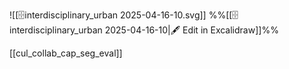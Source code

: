 ![[🗄️interdisciplinary_urban 2025-04-16-10.svg]]
%%[[🗄️interdisciplinary_urban 2025-04-16-10|🖋 Edit in Excalidraw]]%%

[[cul_collab_cap_seg_eval]]